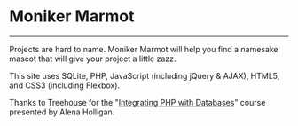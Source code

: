 # Moniker Marmot

___

Projects are hard to name. Moniker Marmot will help you find a namesake mascot that will give your project a little zazz.

This site uses SQLite, PHP, JavaScript (including jQuery & AJAX), HTML5, and CSS3 (including Flexbox).

Thanks to Treehouse for the "[Integrating PHP with Databases](https://teamtreehouse.com/library/integrating-php-with-databases)" course presented by Alena Holligan. 

